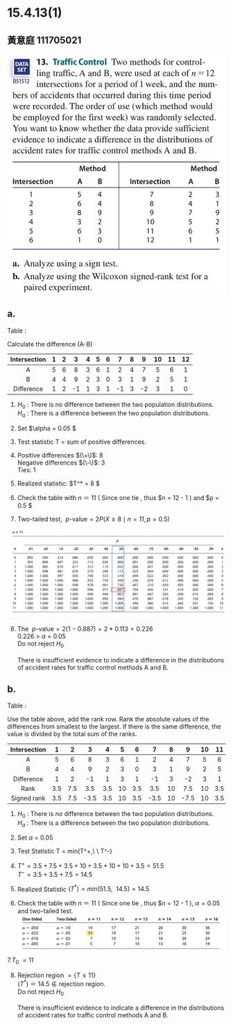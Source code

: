 # 15.4.13(1) 
## 黃意庭 111705021

![image](https://github.com/HWTeng-Course/202402-Statistics/blob/f638695a70f7409b0d6815f9ad9497c4cccdee1a/Images/15.4.13(2).JPG)


## a.


Table :

Calculate the difference (A-B)

| Intersection |  1  |  2  |  3  |  4  |  5  |  6  |  7  |  8  |  9  |  10  |  11  |  12  |
| :----------: | :-: | :-: | :-: | :-: | :-: | :-: | :-: | :-: | :-: | :--: | :--: | :--: |
| A            | 5   | 6   | 8   | 3   | 6   | 1   | 2   | 4   | 7   | 5    | 6    | 1    |
| B            | 4   | 4   | 9   | 2   | 3   | 0   | 3   | 1   | 9   | 2    | 5    | 1    |
| Difference   | 1   | 2   | -1  | 1   | 3   | 1   | -1  | 3   | -2  | 3    | 1    | 0    |


1. $H_0$ : There is no difference between the two population distributions. <br>
   $H_a$ : There is a difference between the two population distributions.

2. Set $\alpha = 0.05 $

3. Test statistic T = sum of positive differences.

4.  Positive differences $(\+\)$: 8 <br>
    Negative differences $(\-\)$: 3 <br>
    Ties: 1

5. Realized statistic: $T^* = 8 $

6. Check the table with $n$ ＝ 11 ( Since one tie , thus $n = 12 - 1 ) and $p = 0.5 $

8. Two-tailed test, $\ p\text{-value} = 2 P(X \geq 8 \mid n = 11, p = 0.5)$

![image](https://github.com/HWTeng-Course/202402-Statistics/blob/138abdfdbd7fc49dfb9f5764c236b89f6feb9d24/Images/n%3D11.jpeg)
 
8. The $\ p\text{-value} = 2(1 - 0.887) = 2 * 0.113 = 0.226$ <br>
   0.226 > $\alpha$ = 0.05 <br>
   Do not reject $H_0$ <br><br>
   There is insufficient evidence to indicate a difference in the distributions of accident rates for traffic control methods A and B.



## b.


Table :

Use the table above, add the rank row.
Rank the absolute values of the differences from smallest to the largest.
If there is the same difference, the value is divided by the total sum of the ranks.

| Intersection |  1  |  2  |  3  |  4  |  5  |  6  |  7  |  8  |  9  |  10  |  11  |  12  |
| :----------: | :-: | :-: | :-: | :-: | :-: | :-: | :-: | :-: | :-: | :--: | :--: | :--: |
| A            | 5   | 6   | 8   | 3   | 6   | 1   | 2   | 4   | 7   | 5    | 6    | 1    |
| B            | 4   | 4   | 9   | 2   | 3   | 0   | 3   | 1   | 9   | 2    | 5    | 1    |
| Difference   | 1   | 2   | -1  | 1   | 3   | 1   | -1  | 3   | -2  | 3    | 1    | 0    |
| Rank         | 3.5 | 7.5 | 3.5 | 3.5 | 10  | 3.5 | 3.5 | 10  | 7.5 | 10   | 3.5  |      |
| Signed rank  | 3.5 | 7.5 | -3.5| 3.5 | 10  | 3.5 |-3.5 | 10  |-7.5 | 10   | 3.5  |      |


  
1. $H_0$ : There is no difference between the two population distributions. <br>
   $H_a$ : There is a difference between the two population distributions.

2. Set $\alpha$ = 0.05

3. Test Statistic T = min(T^+,\ \ T^-)

4. $T^+ = 3.5 + 7.5 + 3.5 + 10 + 3.5 + 10 + 10 + 3.5 = 51.5$ <br>
   $T^- = 3.5 + 3.5 + 7.5 = 14.5$ 

5. Realized Statistic $(T^*) = min(51.5,\ \ 14.5)= 14.5$

6. Check the table with $n$ ＝ 11 ( Since one tie , thus $n = 12 - 1 ), $\alpha = 0.05$ and two-tailed test.<br>
   ![image](https://github.com/HWTeng-Course/202402-Statistics/blob/ad7c77ea584eef095db92553f3e1f12cc9d1cc55/Images/n%3D11-16.jpg) 

7.$T_0$ $= 11$ 

8. Rejection region $`= \{T \leq 11\}`$ <br>
   $(T^*)$ ＝ 14.5 $\notin$ rejection region. <br>
   Do not reject $H_0$ <br><br>
   There is insufficient evidence to indicate a difference in the distributions of accident rates for traffic control methods A and B.
